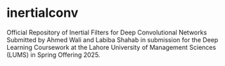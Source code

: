 # inertialconv
Official Repository of Inertial Filters for Deep Convolutional Networks Submitted by Ahmed Wali and Labiba Shahab in submission for the Deep Learning Coursework at the Lahore University of Management Sciences (LUMS) in Spring Offering 2025.
